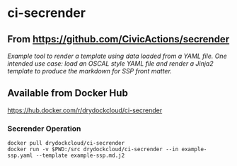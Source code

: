 # ci-secrender

## From https://github.com/CivicActions/secrender

*Example tool to render a template using data loaded from a YAML file. One intended use
case: load an OSCAL style YAML file and render a Jinja2 template to produce the markdown
for SSP front matter.*

## Available from Docker Hub

https://hub.docker.com/r/drydockcloud/ci-secrender

### Secrender Operation

```
docker pull drydockcloud/ci-secrender
docker run -v $PWD:/src drydockcloud/ci-secrender --in example-ssp.yaml --template example-ssp.md.j2
```
